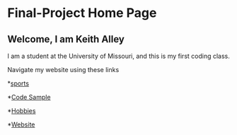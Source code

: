 # Final-Project Home Page
## Welcome, I am Keith Alley

I am a student at the University of Missouri, and this is my first coding class.

Navigate my website using these links

*[sports](https://github.com/kalley810/.-skills.md)

*[Code Sample](https://github.com/kalley810/code_sample.md)

*[Hobbies](https://github.com/kalley810/Hobby.md)

*[Website](https://github.com/kalley810/Academy-Performance) 

